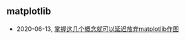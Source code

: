 ## matplotlib
* 2020-06-13, [掌握这几个概念就可以延迟放弃matplotlib作图](../posts\2020-06-13-掌握这几个概念就可以延迟放弃matplotlib作图.md)